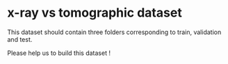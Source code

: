 # x-ray vs tomographic dataset

This dataset should contain three folders corresponding to train, validation and test.

Please help us to build this dataset !

